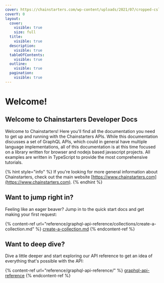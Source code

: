 ```yaml
---
cover: https://chainstarters.com/wp-content/uploads/2021/07/cropped-cslogosquare.png
coverY: 0
layout:
  cover:
    visible: true
    size: full
  title:
    visible: true
  description:
    visible: true
  tableOfContents:
    visible: true
  outline:
    visible: true
  pagination:
    visible: true
---
```


# Welcome!

## Welcome to Chainstarters Developer Docs

Welcome to Chainstarters! Here you'll find all the documentation you need to get up and running with the Chainstarters APIs. While this documentation discusses a set of GraphQL APIs, which could in general have multiple language implementations, all of this documentation is at this time focused on a library written for browser and nodejs based javascript projects. All examples are written in TypeScript to provide the most comprehensive tutorials.

{% hint style="info" %}
If you're looking for more general information about Chainstarters, check out the main website [https://www.chainstarters.com](https://www.chainstarters.com).
{% endhint %}

## Want to jump right in?

Feeling like an eager beaver? Jump in to the quick start docs and get making your first request:

{% content-ref url="reference/graphql-api-reference/collections/create-a-collection.md" %}
[create-a-collection.md](reference/graphql-api-reference/collections/create-a-collection.md)
{% endcontent-ref %}

## Want to deep dive?

Dive a little deeper and start exploring our API reference to get an idea of everything that's possible with the API:

{% content-ref url="reference/graphql-api-reference/" %}
[graphql-api-reference](reference/graphql-api-reference/)
{% endcontent-ref %}
